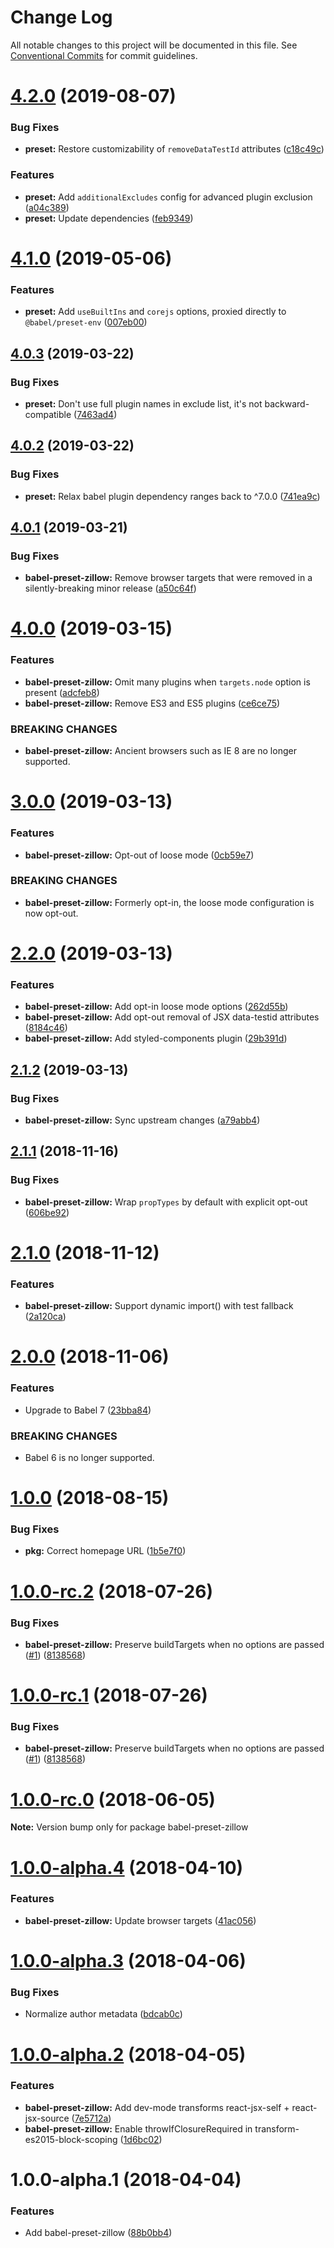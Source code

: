 # Change Log

All notable changes to this project will be documented in this file.
See [Conventional Commits](https://conventionalcommits.org) for commit guidelines.

# [4.2.0](https://github.com/zillow/javascript/compare/babel-preset-zillow@4.1.0...babel-preset-zillow@4.2.0) (2019-08-07)


### Bug Fixes

* **preset:** Restore customizability of `removeDataTestId` attributes ([c18c49c](https://github.com/zillow/javascript/commit/c18c49c))


### Features

* **preset:** Add `additionalExcludes` config for advanced plugin exclusion ([a04c389](https://github.com/zillow/javascript/commit/a04c389))
* **preset:** Update dependencies ([feb9349](https://github.com/zillow/javascript/commit/feb9349))





# [4.1.0](https://github.com/zillow/javascript/compare/babel-preset-zillow@4.0.3...babel-preset-zillow@4.1.0) (2019-05-06)


### Features

* **preset:** Add `useBuiltIns` and `corejs` options, proxied directly to `@babel/preset-env` ([007eb00](https://github.com/zillow/javascript/commit/007eb00))





## [4.0.3](https://github.com/zillow/javascript/compare/babel-preset-zillow@4.0.2...babel-preset-zillow@4.0.3) (2019-03-22)


### Bug Fixes

* **preset:** Don't use full plugin names in exclude list, it's not backward-compatible ([7463ad4](https://github.com/zillow/javascript/commit/7463ad4))





## [4.0.2](https://github.com/zillow/javascript/compare/babel-preset-zillow@4.0.1...babel-preset-zillow@4.0.2) (2019-03-22)


### Bug Fixes

* **preset:** Relax babel plugin dependency ranges back to ^7.0.0 ([741ea9c](https://github.com/zillow/javascript/commit/741ea9c))





## [4.0.1](https://github.com/zillow/javascript/compare/babel-preset-zillow@4.0.0...babel-preset-zillow@4.0.1) (2019-03-21)


### Bug Fixes

* **babel-preset-zillow:** Remove browser targets that were removed in a silently-breaking minor release ([a50c64f](https://github.com/zillow/javascript/commit/a50c64f))





# [4.0.0](https://github.com/zillow/javascript/compare/babel-preset-zillow@3.0.0...babel-preset-zillow@4.0.0) (2019-03-15)


### Features

* **babel-preset-zillow:** Omit many plugins when `targets.node` option is present ([adcfeb8](https://github.com/zillow/javascript/commit/adcfeb8))
* **babel-preset-zillow:** Remove ES3 and ES5 plugins ([ce6ce75](https://github.com/zillow/javascript/commit/ce6ce75))


### BREAKING CHANGES

* **babel-preset-zillow:** Ancient browsers such as IE 8 are no longer supported.





# [3.0.0](https://github.com/zillow/javascript/compare/babel-preset-zillow@2.2.0...babel-preset-zillow@3.0.0) (2019-03-13)


### Features

* **babel-preset-zillow:** Opt-out of loose mode ([0cb59e7](https://github.com/zillow/javascript/commit/0cb59e7))


### BREAKING CHANGES

* **babel-preset-zillow:** Formerly opt-in, the loose mode configuration is now opt-out.





# [2.2.0](https://github.com/zillow/javascript/compare/babel-preset-zillow@2.1.2...babel-preset-zillow@2.2.0) (2019-03-13)


### Features

* **babel-preset-zillow:** Add opt-in loose mode options ([262d55b](https://github.com/zillow/javascript/commit/262d55b))
* **babel-preset-zillow:** Add opt-out removal of JSX data-testid attributes ([8184c46](https://github.com/zillow/javascript/commit/8184c46))
* **babel-preset-zillow:** Add styled-components plugin ([29b391d](https://github.com/zillow/javascript/commit/29b391d))





## [2.1.2](https://github.com/zillow/javascript/compare/babel-preset-zillow@2.1.1...babel-preset-zillow@2.1.2) (2019-03-13)


### Bug Fixes

* **babel-preset-zillow:** Sync upstream changes ([a79abb4](https://github.com/zillow/javascript/commit/a79abb4))





## [2.1.1](https://github.com/zillow/javascript/compare/babel-preset-zillow@2.1.0...babel-preset-zillow@2.1.1) (2018-11-16)


### Bug Fixes

* **babel-preset-zillow:** Wrap `propTypes` by default with explicit opt-out ([606be92](https://github.com/zillow/javascript/commit/606be92))





# [2.1.0](https://github.com/zillow/javascript/compare/babel-preset-zillow@2.0.0...babel-preset-zillow@2.1.0) (2018-11-12)


### Features

* **babel-preset-zillow:** Support dynamic import() with test fallback ([2a120ca](https://github.com/zillow/javascript/commit/2a120ca))





# [2.0.0](https://github.com/zillow/javascript/compare/babel-preset-zillow@1.0.0...babel-preset-zillow@2.0.0) (2018-11-06)


### Features

* Upgrade to Babel 7 ([23bba84](https://github.com/zillow/javascript/commit/23bba84))


### BREAKING CHANGES

* Babel 6 is no longer supported.





<a name="1.0.0"></a>
# [1.0.0](https://github.com/zillow/javascript/compare/babel-preset-zillow@1.0.0-rc.2...babel-preset-zillow@1.0.0) (2018-08-15)


### Bug Fixes

* **pkg:** Correct homepage URL ([1b5e7f0](https://github.com/zillow/javascript/commit/1b5e7f0))





<a name="1.0.0-rc.2"></a>
# [1.0.0-rc.2](https://github.com/zillow/javascript/compare/babel-preset-zillow@1.0.0-rc.0...babel-preset-zillow@1.0.0-rc.2) (2018-07-26)


### Bug Fixes

* **babel-preset-zillow:** Preserve buildTargets when no options are passed ([#1](https://github.com/zillow/javascript/issues/1)) ([8138568](https://github.com/zillow/javascript/commit/8138568))





<a name="1.0.0-rc.1"></a>
# [1.0.0-rc.1](https://github.com/zillow/javascript/compare/babel-preset-zillow@1.0.0-rc.0...babel-preset-zillow@1.0.0-rc.1) (2018-07-26)


### Bug Fixes

* **babel-preset-zillow:** Preserve buildTargets when no options are passed ([#1](https://github.com/zillow/javascript/issues/1)) ([8138568](https://github.com/zillow/javascript/commit/8138568))





<a name="1.0.0-rc.0"></a>
# [1.0.0-rc.0](https://github.com/zillow/javascript/compare/babel-preset-zillow@1.0.0-alpha.4...babel-preset-zillow@1.0.0-rc.0) (2018-06-05)

**Note:** Version bump only for package babel-preset-zillow





<a name="1.0.0-alpha.4"></a>
# [1.0.0-alpha.4](https://github.com/zillow/javascript/compare/babel-preset-zillow@1.0.0-alpha.3...babel-preset-zillow@1.0.0-alpha.4) (2018-04-10)


### Features

* **babel-preset-zillow:** Update browser targets ([41ac056](https://github.com/zillow/javascript/commit/41ac056))





<a name="1.0.0-alpha.3"></a>
# [1.0.0-alpha.3](https://github.com/zillow/javascript/compare/babel-preset-zillow@1.0.0-alpha.2...babel-preset-zillow@1.0.0-alpha.3) (2018-04-06)


### Bug Fixes

* Normalize author metadata ([bdcab0c](https://github.com/zillow/javascript/commit/bdcab0c))





<a name="1.0.0-alpha.2"></a>
# [1.0.0-alpha.2](https://github.com/zillow/javascript/compare/babel-preset-zillow@1.0.0-alpha.1...babel-preset-zillow@1.0.0-alpha.2) (2018-04-05)


### Features

* **babel-preset-zillow:** Add dev-mode transforms react-jsx-self + react-jsx-source ([7e5712a](https://github.com/zillow/javascript/commit/7e5712a))
* **babel-preset-zillow:** Enable throwIfClosureRequired in transform-es2015-block-scoping ([1d6bc02](https://github.com/zillow/javascript/commit/1d6bc02))





<a name="1.0.0-alpha.1"></a>
# 1.0.0-alpha.1 (2018-04-04)


### Features

* Add babel-preset-zillow ([88b0bb4](https://github.com/zillow/javascript/commit/88b0bb4))
